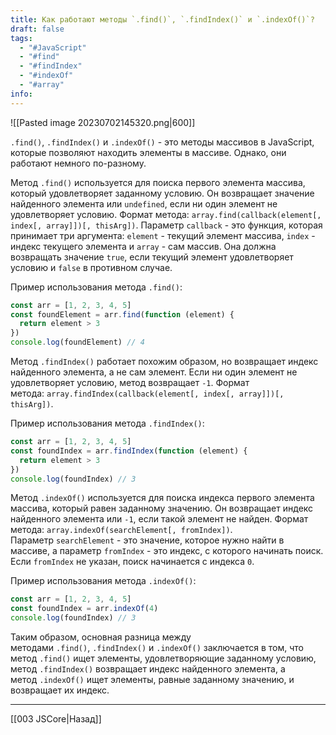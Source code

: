 ```yaml
---
title: Как работают методы `.find()`, `.findIndex()` и `.indexOf()`?
draft: false
tags:
  - "#JavaScript"
  - "#find"
  - "#findIndex"
  - "#indexOf"
  - "#array"
info:
---
```

![[Pasted image 20230702145320.png|600]]

`.find()`, `.findIndex()` и `.indexOf()` - это методы массивов в JavaScript, которые позволяют находить элементы в массиве. Однако, они работают немного по-разному.

Метод `.find()` используется для поиска первого элемента массива, который удовлетворяет заданному условию. Он возвращает значение найденного элемента или `undefined`, если ни один элемент не удовлетворяет условию. Формат метода: `array.find(callback(element[, index[, array]])[, thisArg])`. Параметр `callback` - это функция, которая принимает три аргумента: `element` - текущий элемент массива, `index` - индекс текущего элемента и `array` - сам массив. Она должна возвращать значение `true`, если текущий элемент удовлетворяет условию и `false` в противном случае.

Пример использования метода `.find()`:

```javascript
const arr = [1, 2, 3, 4, 5]
const foundElement = arr.find(function (element) {
  return element > 3
})
console.log(foundElement) // 4
```

Метод `.findIndex()` работает похожим образом, но возвращает индекс найденного элемента, а не сам элемент. Если ни один элемент не удовлетворяет условию, метод возвращает `-1`. Формат метода: `array.findIndex(callback(element[, index[, array]])[, thisArg])`.

Пример использования метода `.findIndex()`:

```javascript
const arr = [1, 2, 3, 4, 5]
const foundIndex = arr.findIndex(function (element) {
  return element > 3
})
console.log(foundIndex) // 3
```

Метод `.indexOf()` используется для поиска индекса первого элемента массива, который равен заданному значению. Он возвращает индекс найденного элемента или `-1`, если такой элемент не найден. Формат метода: `array.indexOf(searchElement[, fromIndex])`. Параметр `searchElement` - это значение, которое нужно найти в массиве, а параметр `fromIndex` - это индекс, с которого начинать поиск. Если `fromIndex` не указан, поиск начинается с индекса `0`.

Пример использования метода `.indexOf()`:

```javascript
const arr = [1, 2, 3, 4, 5]
const foundIndex = arr.indexOf(4)
console.log(foundIndex) // 3
```

Таким образом, основная разница между методами `.find()`, `.findIndex()` и `.indexOf()` заключается в том, что метод `.find()` ищет элементы, удовлетворяющие заданному условию, метод `.findIndex()` возвращает индекс найденного элемента, а метод `.indexOf()` ищет элементы, равные заданному значению, и возвращает их индекс.

---

[[003 JSCore|Назад]]